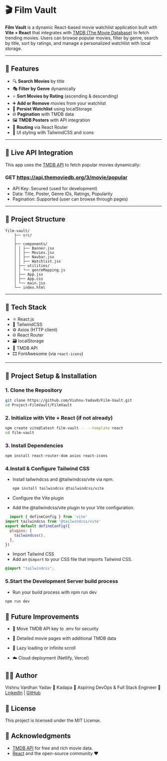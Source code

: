 # 🎬 Film Vault

**Film Vault** is a dynamic React-based movie watchlist application built with **Vite + React** that integrates with [TMDB (The Movie Database)](https://www.themoviedb.org/) to fetch trending movies. Users can browse popular movies, filter by genre, search by title, sort by ratings, and manage a personalized watchlist with local storage.

---

## 🚀 Features

- 🔍 **Search Movies** by title
- 🎭 **Filter by Genre** dynamically
- ⭐ **Sort Movies by Rating** (ascending & descending)
- ➕ **Add or Remove** movies from your watchlist
- 💾 **Persist Watchlist** using localStorage
- 🌐 **Pagination** with TMDB data
- 🖼️ **TMDB Posters** with API integration
- 🧭 **Routing** via React Router
- 🎨 UI styling with TailwindCSS and icons

---

## 🔗 Live API Integration

This app uses the [TMDB API](https://developer.themoviedb.org/reference/movie-popular-list) to fetch popular movies dynamically:

### GET https://api.themoviedb.org/3/movie/popular

- API Key: Secured (used for development)
- Data: Title, Poster, Genre IDs, Ratings, Popularity
- Pagination: Supported (user can browse through pages)

---

## 📁 Project Structure

```
film-vault/
    ├── src/
    │
    ├── components/
    │ │ ├── Banner.jsx
    │ │ ├── Movies.jsx
    │ │ ├── Navbar.jsx
    │ │ ├── Watchlist.jsx 
    │ ├── utilities/
    │ │ └── genreMapping.js
    │ ├── App.jsx 
    │ ├── App.css
    │ └── main.jsx
    └── index.html
```


---

## 🧠 Tech Stack

- ⚛️ React.js
- 🎨 TailwindCSS
- ⚙️ Axios (HTTP client)
- 🌐 React Router
- 🗃️ localStorage
- 🔌 TMDB API
- 🎞️ FontAwesome (via `react-icons`)

---

## 🚀 Project Setup & Installation

### 1. Clone the Repository

```bash
git clone https://github.com/Vishnu-Yadav0/Film-Vault.git
cd Project-FilmVault/FilmVault
```

### 2. Initialize with Vite + React (if not already)

```bash
npm create vite@latest film-vault -- --template react
cd film-vault
```

### 3. Install Dependencies

```bash
npm install react-router-dom axios react-icons
```

### 4.Install & Configure Tailwind CSS
  - Install tailwindcss and @tailwindcss/vite via npm.

    ```bash
    npm install tailwindcss @tailwindcss/vite
    ```
  - Configure the Vite plugin
  - Add the @tailwindcss/vite plugin to your Vite configuration.
```js vite.config.js
  import { defineConfig } from 'vite'
import tailwindcss from '@tailwindcss/vite'
export default defineConfig({
  plugins: [
    tailwindcss(),
  ],
})
```
   - Import Tailwind CSS 
   - Add an `@import` to your CSS file that imports Tailwind CSS.

   ```css
   @import "tailwindcss";
   ```

### 5.Start the Development Server build process
 - Run your build process with npm run dev
 ```bash
 npm run dev
 ```

## 🚧 Future Improvements
  - 🔐 Move TMDB API key to .env for security

  - 🧾 Detailed movie pages with additional TMDB data

  - 🔄 Lazy loading or infinite scroll

  - ☁️ Cloud deployment (Netlify, Vercel)

## 👨‍💻 Author
 Vishnu Vardhan Yadav
📍 Kadapa
💼 Aspiring DevOps & Full Stack Engineer
🔗 [LinkedIn](https://www.linkedin.com/in/vishnu-yadav-844eb/) | [GitHub](https://github.com/Vishnu-Yadav0/)

## 📃 License
This project is licensed under the MIT License.

## 💬 Acknowledgments
- [TMDB API](https://www.themoviedb.org/) for free and rich movie data.
- [React](https://reactjs.org/) and the open-source community ❤️

